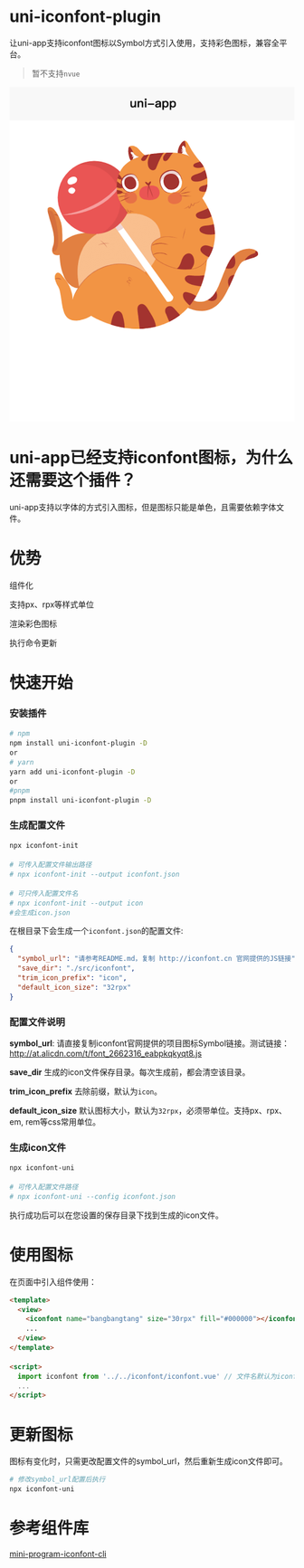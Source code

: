 # uni-iconfont-plugin

让uni-app支持iconfont图标以Symbol方式引入使用，支持彩色图标，兼容全平台。

> 暂不支持`nvue`

![](./images/bangbangtang.png)

# uni-app已经支持iconfont图标，为什么还需要这个插件？

uni-app支持以字体的方式引入图标，但是图标只能是单色，且需要依赖字体文件。

# 优势
组件化

支持px、rpx等样式单位

渲染彩色图标

执行命令更新

# 快速开始

### 安装插件
```bash
# npm
npm install uni-iconfont-plugin -D
or
# yarn
yarn add uni-iconfont-plugin -D
or
#pnpm
pnpm install uni-iconfont-plugin -D
```

### 生成配置文件
```bash
npx iconfont-init

# 可传入配置文件输出路径
# npx iconfont-init --output iconfont.json

# 可只传入配置文件名
# npx iconfont-init --output icon
#会生成icon.json
```
在根目录下会生成一个`iconfont.json`的配置文件:
```json
{
  "symbol_url": "请参考README.md，复制 http://iconfont.cn 官网提供的JS链接",
  "save_dir": "./src/iconfont",
  "trim_icon_prefix": "icon",
  "default_icon_size": "32rpx"
}
```
### 配置文件说明

**symbol_url**: 请直接复制iconfont官网提供的项目图标Symbol链接。测试链接：http://at.alicdn.com/t/font_2662316_eabpkqkyqt8.js

**save_dir** 生成的icon文件保存目录。每次生成前，都会清空该目录。

**trim_icon_prefix** 去除前缀，默认为`icon`。

**default_icon_size** 默认图标大小，默认为`32rpx`，必须带单位。支持px、rpx、em, rem等css常用单位。

### 生成icon文件
```bash
npx iconfont-uni

# 可传入配置文件路径
# npx iconfont-uni --config iconfont.json
```
执行成功后可以在您设置的保存目录下找到生成的icon文件。

# 使用图标
在页面中引入组件使用：
```html
<template>
  <view>
    <iconfont name="bangbangtang" size="30rpx" fill="#000000"></iconfont>
    ...
  </view>
</template>

<script>
  import iconfont from '../../iconfont/iconfont.vue' // 文件名默认为iconfont.vue
  ...
</script>
```

# 更新图标
图标有变化时，只需更改配置文件的symbol_url，然后重新生成icon文件即可。
```bash
# 修改symbol_url配置后执行
npx iconfont-uni
```

# 参考组件库
[mini-program-iconfont-cli](https://github.com/iconfont-cli/mini-program-iconfont-cli)